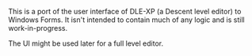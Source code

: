 This is a port of the user interface of DLE-XP (a Descent level editor) to Windows Forms. It isn't intended to contain much of any logic and is still work-in-progress.

The UI might be used later for a full level editor.

